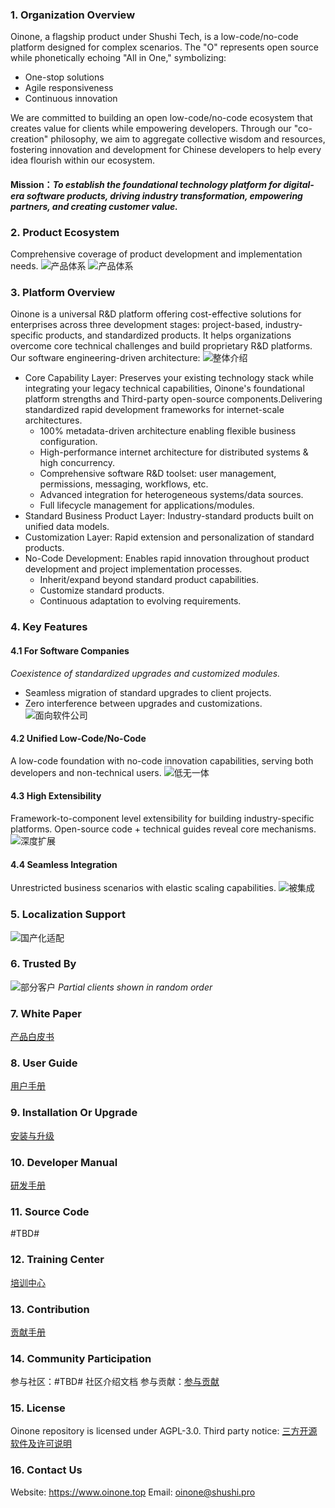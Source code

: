 ### 1. Organization Overview
Oinone, a flagship product under Shushi Tech, is a low-code/no-code platform designed for complex scenarios. The "O" represents open source while phonetically echoing "All in One," symbolizing:
 - One-stop solutions
 - Agile responsiveness
 - Continuous innovation

We are committed to building an open low-code/no-code ecosystem that creates value for clients while empowering developers. Through our "co-creation" philosophy, we aim to aggregate collective wisdom and resources, fostering innovation and development for Chinese developers to help every idea flourish within our ecosystem.

#### Mission：_To establish the foundational technology platform for digital-era software products, driving industry transformation, empowering partners, and creating customer value._

### 2. Product Ecosystem
Comprehensive coverage of product development and implementation needs.
![产品体系](https://foruda.gitee.com/images/1742889758252160798/b776643e_15416085.png "产品体系")
![产品体系](https://foruda.gitee.com/images/1742875544199589636/aac5e561_15416085.png "产品体系")

### 3. Platform Overview
Oinone is a universal R&D platform offering cost-effective solutions for enterprises across three development stages: project-based, industry-specific products, and standardized products. It helps organizations overcome core technical challenges and build proprietary R&D platforms. Our software engineering-driven architecture:
![整体介绍](https://foruda.gitee.com/images/1742894345382458510/83d68242_15416085.png "整体介绍")
- Core Capability Layer: Preserves your existing technology stack while integrating your legacy technical capabilities, Oinone's foundational platform strengths and Third-party open-source components.Delivering standardized rapid development frameworks for internet-scale architectures.
    - 100% metadata-driven architecture enabling flexible business configuration.
    - High-performance internet architecture for distributed systems & high concurrency.
    - Comprehensive software R&D toolset: user management, permissions, messaging, workflows, etc.
    - Advanced integration for heterogeneous systems/data sources.
    - Full lifecycle management for applications/modules.
- Standard Business Product Layer: Industry-standard products built on unified data models.
- Customization Layer: Rapid extension and personalization of standard products.
- No-Code Development: Enables rapid innovation throughout product development and project implementation processes.
    - Inherit/expand beyond standard product capabilities.
    - Customize standard products.
    - Continuous adaptation to evolving requirements.

### 4. Key Features
#### 4.1 For Software Companies
_Coexistence of standardized upgrades and customized modules._
- Seamless migration of standard upgrades to client projects.
- Zero interference between upgrades and customizations.
![面向软件公司](https://foruda.gitee.com/images/1742896443158355413/b0e72ff1_15416085.png "面向软件公司")

#### 4.2 Unified Low-Code/No-Code
A low-code foundation with no-code innovation capabilities, serving both developers and non-technical users.
![低无一体](https://foruda.gitee.com/images/1742875734689056738/e24d66a3_15416085.png "低无一体")

#### 4.3 High Extensibility
Framework-to-component level extensibility for building industry-specific platforms. Open-source code + technical guides reveal core mechanisms.
![深度扩展](https://foruda.gitee.com/images/1742875855382817949/04e6d14a_15416085.png "深度扩展")

#### 4.4 Seamless Integration
Unrestricted business scenarios with elastic scaling capabilities.
![被集成](https://foruda.gitee.com/images/1742875943347542054/1c56d416_15416085.png "被集成")

### 5. Localization Support
![国产化适配](https://foruda.gitee.com/images/1742889904268808007/39501c01_15416085.png "国产化适配")

### 6. Trusted By
![部分客户](https://foruda.gitee.com/images/1742875125672582129/c4c6872c_15416085.png "仅展示部分使用客户")
 _Partial clients shown in random order_ 

### 7. White Paper
[产品白皮书](https://e.gitee.com/shushiwangluo/repos/oinone/docs/tree/dev%2Fprl/src%2Fzh-cn%2FProductWhitePaper)

### 8. User Guide
[用户手册](https://e.gitee.com/shushiwangluo/repos/oinone/docs/tree/dev%2Fprl/src%2Fzh-cn%2FUserHandbook)

### 9. Installation Or Upgrade
[安装与升级](https://e.gitee.com/shushiwangluo/repos/oinone/docs/tree/dev%2Fprl/src%2Fzh-cn%2FInstallOrUpgrade)

### 10. Developer Manual
[研发手册](https://e.gitee.com/shushiwangluo/repos/oinone/docs/tree/dev%2Fprl/src%2Fzh-cn%2FDevelopment)

### 11. Source Code
#TBD#

### 12. Training Center
[培训中心](https://e.gitee.com/shushiwangluo/repos/oinone/docs/tree/dev%2Fprl/src%2Fzh-cn%2FTrainingCenter)

### 13. Contribution
[贡献手册](https://e.gitee.com/shushiwangluo/repos/oinone/docs/tree/dev%2Fprl/src%2Fzh-cn%2FContribute)

### 14. Community Participation
参与社区：#TBD# 社区介绍文档
参与贡献：[参与贡献](https://e.gitee.com/shushiwangluo/repos/oinone/docs/blob/dev%2Fprl/src%2Fzh-cn%2FContribute%2FREADME.md)

### 15. License
Oinone repository is licensed under AGPL-3.0.
Third party notice: [三方开源软件及许可说明](http://https://e.gitee.com/shushiwangluo/repos/oinone/docs/blob/dev%2Fprl/src/zh-cn/ThirdParty/README.md)

### 16. Contact Us
Website: https://www.oinone.top
Email: oinone@shushi.pro
